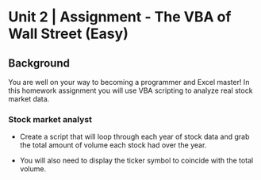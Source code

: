 # Unit 2 | Assignment - The VBA of Wall Street (Easy)

## Background

You are well on your way to becoming a programmer and Excel master! In this homework assignment you will use VBA scripting to analyze real stock market data.

### Stock market analyst

* Create a script that will loop through each year of stock data and grab the total amount of volume each stock had over the year.

* You will also need to display the ticker symbol to coincide with the total volume.
